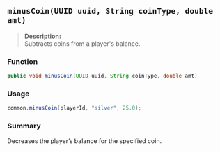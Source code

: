 ## `minusCoin(UUID uuid, String coinType, double amt)`

> **Description:**  
Subtracts coins from a player's balance.

### Function
```java
public void minusCoin(UUID uuid, String coinType, double amt)
```

### Usage
```java
common.minusCoin(playerId, "silver", 25.0);
```

### Summary
Decreases the player’s balance for the specified coin.
